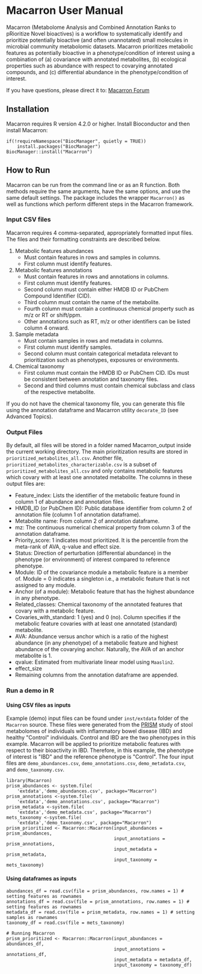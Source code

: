 # Macarron User Manual #  
  
Macarron (Metabolome Analysis and Combined Annotation Ranks to pRioritize Novel bioactives) is a workflow to systematically identify and prioritize potentially bioactive (and often unannotated)
small molecules in microbial community metabolomic datasets. Macarron prioritizes metabolic features as potentially bioactive in a phenotype/condition of interest using a combination of (a) covariance with annotated metabolites, (b) ecological properties such as abundance with respect to covarying annotated compounds, and (c) differential abundance in the phenotype/condition of interest.

If you have questions, please direct it to:
[Macarron Forum](https://forum.biobakery.org/c/microbial-community-profiling/Macarron)

## Installation ##
Macarron requires R version 4.2.0 or higher. Install Bioconductor and then install Macarron:

```
if(!requireNamespace("BiocManager", quietly = TRUE))
    install.packages("BiocManager")
BiocManager::install("Macarron")
```

## How to Run ##
Macarron can be run from the command line or as an R function. Both methods require the same
arguments, have the same options, and use the same default settings. The package includes the
wrapper `Macarron()` as well as functions which perform different steps in the Macarron
framework.

### Input CSV files ###
Macarron requires 4 comma-separated, appropriately formatted input files. The files and their 
formatting constraints are described below.

1. Metabolic features abundances
    * Must contain features in rows and samples in columns.
    * First column must identify features.
2. Metabolic features annotations
    * Must contain features in rows and annotations in columns.
    * First column must identify features.
    * Second column must contain either HMDB ID or PubChem Compound Identifier (CID).
    * Third column must contain the name of the metabolite.
    * Fourth column must contain a continuous chemical property such as m/z or RT or shift/ppm.
    * Other annotations such as RT, m/z or other identifiers can be listed column 4 onward.
3. Sample metadata
    * Must contain samples in rows and metadata in columns.
    * First column must identify samples.
    * Second column must contain categorical metadata relevant to prioritization such as phenotypes, exposures or environments.
4. Chemical taxonomy
    * First column must contain the HMDB ID or PubChem CID. IDs must be consistent between annotation and taxonomy files.
    * Second and third columns must contain chemical subclass and class of the respective metabolite.
    
If you do not have the chemical taxonomy file, you can generate this file using the annotation dataframe and Macarron utility `decorate_ID` (see Advanced Topics).

### Output Files ###
By default, all files will be stored in a folder named Macarron_output inside the current working directory. The main prioritization results are stored in ``prioritized_metabolites_all.csv``. Another file, ``prioritized_metabolites_characterizable.csv`` is a subset of ``prioritized_metabolites_all.csv`` and only contains metabolic features which covary with at least one annotated metabolite.
The columns in these output files are:

- Feature_index: Lists the identifier of the metabolic feature found in column 1 of abundance and annotation files.
- HMDB_ID (or PubChem ID): Public database identifier from column 2 of annotation file (column 1 of annotation dataframe).
- Metabolite name: From column 2 of annotation dataframe.
- mz: The continuous numerical chemical property from column 3 of the annotation dataframe.
- Priority_score: 1 indicates most prioritized. It is the percentile from the meta-rank of AVA, q-value and effect size.
- Status: Direction of perturbation (differential abundance) in the phenotype (or environment) of interest compared to reference phenotype.
- Module: ID of the covariance module a metabolic feature is a member of. Module = 0 indicates a singleton i.e., a metabolic feature that is not assigned to any module.
- Anchor (of a module): Metabolic feature that has the highest abundance in any phenotype. 
- Related_classes: Chemical taxonomy of the annotated features that covary with a metabolic feature.
- Covaries_with_standard: 1 (yes) and 0 (no). Column specifies if the metabolic feature covaries with at least one annotated (standard) metabolite.
- AVA: Abundance versus anchor which is a ratio of the highest abundance (in any phenotype) of a metabolic feature and highest abundance of the covarying anchor. Naturally, the AVA of an anchor metabolite is 1.
- qvalue: Estimated from multivariate linear model using `Maaslin2`.
- effect_size
- Remaining columns from the annotation dataframe are appended.

### Run a demo in R ###

#### Using CSV files as inputs ####
Example (demo) input files can be found under ``inst/extdata`` folder of the `Macarron` source. These files were generated from the [PRISM](https://pubmed.ncbi.nlm.nih.gov/30531976/) study of stool metabolomes of individuals with inflammatory bowel disease (IBD) and healthy "Control" individuals. Control and IBD are the two phenotypes in this example. Macarron will be applied to prioritize metabolic features with respect to their bioactivity in IBD. Therefore, in this example, the phenotype of interest is "IBD" and the reference phenotype is "Control". The four input files are ``demo_abundances.csv``, ``demo_annotations.csv``, ``demo_metadata.csv``, and ``demo_taxonomy.csv``. 

```
library(Macarron)
prism_abundances <- system.file(
    'extdata','demo_abundances.csv', package="Macarron")
prism_annotations <-system.file(
    'extdata','demo_annotations.csv', package="Macarron")
prism_metadata <-system.file(
    'extdata','demo_metadata.csv', package="Macarron")
mets_taxonomy <-system.file(
    'extdata','demo_taxonomy.csv', package="Macarron")
prism_prioritized <- Macarron::Macarron(input_abundances = prism_abundances,
                                        input_annotations = prism_annotations,
                                        input_metadata = prism_metadata,
                                        input_taxonomy = mets_taxonomy)
```

#### Using dataframes as inputs ####
```
abundances_df = read.csv(file = prism_abundances, row.names = 1) # setting features as rownames
annotations_df = read.csv(file = prism_annotations, row.names = 1) # setting features as rownames
metadata_df = read.csv(file = prism_metadata, row.names = 1) # setting samples as rownames 
taxonomy_df = read.csv(file = mets_taxonomy)

# Running Macarron
prism_prioritized <- Macarron::Macarron(input_abundances = abundances_df,
                                        input_annotations = annotations_df,
                                        input_metadata = metadata_df,
                                        input_taxonomy = taxonomy_df)
```

